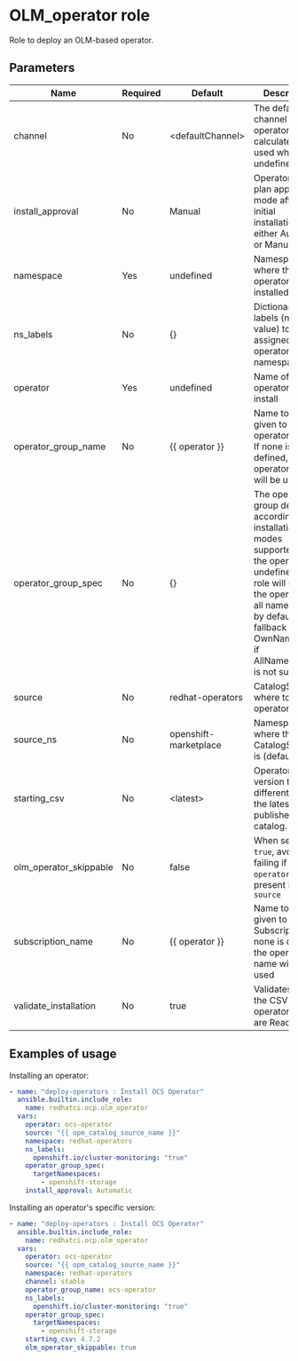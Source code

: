 # OLM_operator role

Role to deploy an OLM-based operator.

## Parameters

Name                        | Required  | Default                | Description
--------------------------- |-----------|------------------------|--------------------------------------
channel                     | No        | \<defaultChannel\>     | The default channel of the operator is calculated and used when undefined
install_approval            | No        | Manual                 | Operator install plan approval mode after initial installation, either Automatic or Manual
namespace                   | Yes       | undefined              | Namespace where the operator will be installed
ns_labels                   | No        | {}                     | Dictionary of labels (name: value) to be assigned to the operator namespace
operator                    | Yes       | undefined              | Name of the operator to install
operator_group_name         | No        | {{ operator }}         | Name to be given to the operator group. If none is defined, the operator name will be used.
operator_group_spec         | No        | {}                     | The operator group definition according the installation modes supported by the operator. If undefined, the role will deploy the operator in all namespaces by default and fallback to OwnNamespace if AllNamespaces is not supported
source                      | No        | redhat-operators       | CatalogSource where to pull operator from
source_ns                   | No        | openshift-marketplace  | Namespace where the CatalogSource is (default: )
starting_csv                | No        | \<latest\>             | Operator version to install different than the latest published in the catalog.
olm_operator_skippable      | No        | false                  | When set to `true`, avoids failing if the `operator` is not present in the `source`
subscription_name           | No        | {{ operator }}         | Name to be given to the Subscription. If none is defined, the operator name will be used
validate_installation       | No        | true                   | Validates that the CSV an operator's pods are Ready

## Examples of usage

Installing an operator:

```yaml
- name: "deploy-operators : Install OCS Operator"
  ansible.builtin.include_role:
    name: redhatci.ocp.olm_operator
  vars:
    operator: ocs-operator
    source: "{{ opm_catalog_source_name }}"
    namespace: redhat-operators
    ns_labels:
      openshift.io/cluster-monitoring: "true"
    operator_group_spec:
      targetNamespaces:
        - openshift-storage
    install_approval: Automatic
```

Installing an operator's specific version:

```yaml
- name: "deploy-operators : Install OCS Operator"
  ansible.builtin.include_role:
    name: redhatci.ocp.olm_operator
  vars:
    operator: ocs-operator
    source: "{{ opm_catalog_source_name }}"
    namespace: redhat-operators
    channel: stable
    operator_group_name: ocs-operator
    ns_labels:
      openshift.io/cluster-monitoring: "true"
    operator_group_spec:
      targetNamespaces:
        - openshift-storage
    starting_csv: 4.7.2
    olm_operator_skippable: true
```
